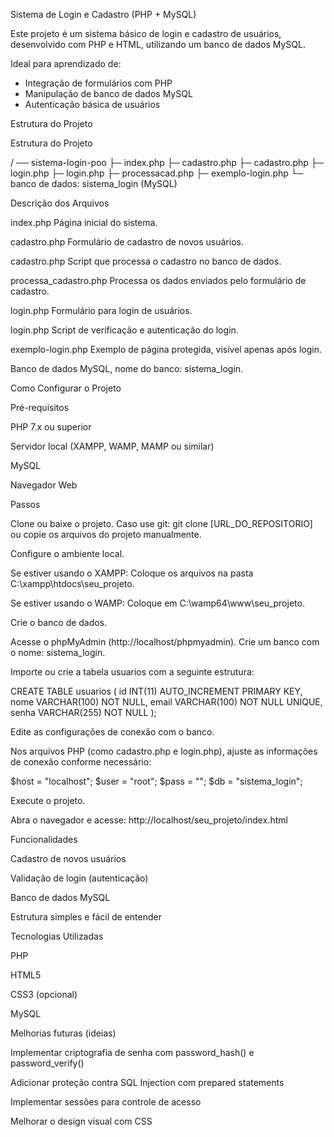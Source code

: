  Sistema de Login e Cadastro (PHP + MySQL)

Este projeto é um sistema básico de login e cadastro de usuários, desenvolvido com PHP e HTML, utilizando um banco de dados MySQL.

Ideal para aprendizado de:
- Integração de formulários com PHP
- Manipulação de banco de dados MySQL
- Autenticação básica de usuários

 Estrutura do Projeto

 Estrutura do Projeto

/ ── sistema-login-poo
├─ index.php
├─ cadastro.php
├─ cadastro.php
├─ login.php
├─ login.php
├─ processacad.php
├─ exemplo-login.php
└─ banco de dados: sistema_login (MySQL)


Descrição dos Arquivos

index.php
Página inicial do sistema.

cadastro.php
Formulário de cadastro de novos usuários.

cadastro.php
Script que processa o cadastro no banco de dados.

processa_cadastro.php
Processa os dados enviados pelo formulário de cadastro.

login.php
Formulário para login de usuários.

login.php
Script de verificação e autenticação do login.

exemplo-login.php
Exemplo de página protegida, visível apenas após login.

Banco de dados
MySQL, nome do banco: sistema_login.

Como Configurar o Projeto

Pré-requisitos

PHP 7.x ou superior

Servidor local (XAMPP, WAMP, MAMP ou similar)

MySQL

Navegador Web

Passos

Clone ou baixe o projeto.
Caso use git: git clone [URL_DO_REPOSITORIO]
ou copie os arquivos do projeto manualmente.

Configure o ambiente local.

Se estiver usando o XAMPP:
Coloque os arquivos na pasta C:\xampp\htdocs\seu_projeto.

Se estiver usando o WAMP:
Coloque em C:\wamp64\www\seu_projeto.

Crie o banco de dados.

Acesse o phpMyAdmin (http://localhost/phpmyadmin).
Crie um banco com o nome: sistema_login.

Importe ou crie a tabela usuarios com a seguinte estrutura:

CREATE TABLE usuarios (
id INT(11) AUTO_INCREMENT PRIMARY KEY,
nome VARCHAR(100) NOT NULL,
email VARCHAR(100) NOT NULL UNIQUE,
senha VARCHAR(255) NOT NULL
);

Edite as configurações de conexão com o banco.

Nos arquivos PHP (como cadastro.php e login.php), ajuste as informações de conexão conforme necessário:

$host = "localhost";
$user = "root";
$pass = "";
$db = "sistema_login";

Execute o projeto.

Abra o navegador e acesse:
http://localhost/seu_projeto/index.html

Funcionalidades

Cadastro de novos usuários

Validação de login (autenticação)

Banco de dados MySQL

Estrutura simples e fácil de entender

Tecnologias Utilizadas

PHP

HTML5

CSS3 (opcional)

MySQL

Melhorias futuras (ideias)

Implementar criptografia de senha com password_hash() e password_verify()

Adicionar proteção contra SQL Injection com prepared statements

Implementar sessões para controle de acesso

Melhorar o design visual com CSS

